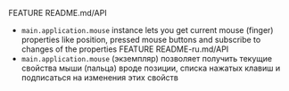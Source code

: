 FEATURE README.md/API
* `main.application.mouse` instance lets you get current mouse (finger) properties like position, pressed mouse buttons and subscribe to changes of the properties
FEATURE README-ru.md/API
* `main.application.mouse` (экземпляр) позволяет получить текущие свойства мыши (пальца) вроде позиции, списка нажатых клавиш и подписаться на изменения этих свойств
